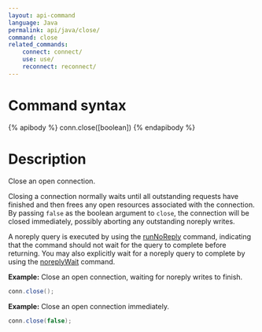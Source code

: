 ```yaml
---
layout: api-command
language: Java
permalink: api/java/close/
command: close
related_commands:
    connect: connect/
    use: use/
    reconnect: reconnect/
---
```


# Command syntax #

{% apibody %}
conn.close([boolean])
{% endapibody %}

# Description #

Close an open connection.

Closing a connection normally waits until all outstanding requests have finished and then frees any open resources associated with the connection. By passing `false` as the boolean argument to `close`, the connection will be closed immediately, possibly aborting any outstanding noreply writes.

A noreply query is executed by using the [runNoReply](/api/java/run_noreply/) command, indicating that the command should not wait for the query to complete before returning. You may also explicitly wait for a noreply query to complete by using the [noreplyWait](/api/java/noreply_wait) command.

__Example:__ Close an open connection, waiting for noreply writes to finish.

```java
conn.close();
```

__Example:__ Close an open connection immediately.

```java
conn.close(false);
```
